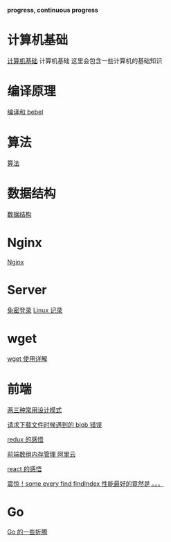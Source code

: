 **progress, continuous progress**

# 计算机基础

[计算机基础](./Basics/Basics.md)
计算机基础 这里会包含一些计算机的基础知识

# 编译原理

[编译和 bebel](./Compilation/Compilation.md)

# 算法

[算法](./Algorithm/Algorithm.md)

# 数据结构

[数据结构](./DataStructure/DataStructure.md)

# Nginx

[Nginx](./Nginx/Nginx.md)

# Server

[免密登录](./Server/FreePassWord.md)
[Linux 记录](./Server/Linux.md)

# wget

[wget 使用详解](https://wangchujiang.com/linux-command/c/wget.html)

# 前端

[两三种常用设计模式](./Frontend/DesignPatterns.md)

[请求下载文件时候遇到的 blob 错误](./Frontend/BlobError.md)

[redux 的感悟](./Frontend/Redux.md)

[前端数组内存管理 阿里云](https://developer.aliyun.com/article/765017)

[ react 的感悟](./Frontend/React.md)

[震惊！some every find findIndex 性能最好的竟然是 。。。](./Frontend/Performance.md)

# Go

[Go 的一些折腾](./Server/Golang/Golang.md)

